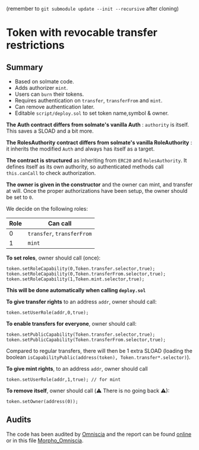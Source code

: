 (remember to `git submodule update --init --recursive` after cloning)

# Token with revocable transfer restrictions

## Summary
* Based on solmate code.
* Adds authorizer `mint`.
* Users can `burn` their tokens.
* Requires authentication on `transfer`, `transferFrom` and `mint`.
* Can remove authentication later.
* Editable `script/deploy.sol` to set token name,symbol & owner.

**The Auth contract differs from solmate's vanilla Auth** : `authority` is itself. This saves a SLOAD and a bit more.

**The RolesAuthority contract differs from solmate's vanilla RoleAuthority** : it inherits the modified `Auth` and always has itself as a target.

**The contract is structured** as inheriting from `ERC20` and `RolesAuthority`. It defines itself as its own authority, so authenticated methods call `this.canCall` to check authorization.

**The owner is given in the constructor** and the owner can mint, and transfer at will. Once the proper authorizations have been setup, the owner should be set to `0`.

We decide on the following roles:

| Role | Can call                   |
|------|----------------------------|
| 0    | `transfer`, `transferFrom` |
| 1    | `mint`                     |

**To set roles**, owner should call (once):
```soldity
token.setRoleCapability(0,Token.transfer.selector,true);
token.setRoleCapability(0,Token.transferFrom.selector,true);
token.setRoleCapability(1,Token.mint.selector,true);
```
**This will be done automatically when calling `deploy.sol`**

**To give transfer rights** to an address `addr`, owner should call:
```solidity
token.setUserRole(addr,0,true);
```

**To enable transfers for everyone**, owner should call:
```
token.setPublicCapability(Token.transfer.selector,true);
token.setPublicCapability(Token.transferFrom.selector,true);
```
Compared to regular transfers, there will then be 1 extra SLOAD (loading the boolean `isCapabilityPublic(address(token), Token.transfer*.selector)`).

**To give mint rights**, to an address `addr`, owner should call
```solidity
token.setUserRole(addr,1,true); // for mint
```

**To remove itself**, owner should call (⚠️ There is no going back ⚠):
```solidity
token.setOwner(address(0));
```

## Audits

The code has been audited by [Omniscia](https://omniscia.io) and the report can be found [online](https://omniscia.io/morpho-specialized-token/) or in this file [Morpho_Omniscia](./audits/Morpho_Omniscia.pdf).
